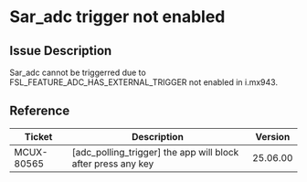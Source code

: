 # Sar_adc trigger not enabled

## Issue Description

Sar_adc cannot be triggerred due to FSL_FEATURE_ADC_HAS_EXTERNAL_TRIGGER not enabled in i.mx943.


## Reference

| Ticket     | Description                                                              | Version  |
|------------|--------------------------------------------------------------------------|----------|
| MCUX-80565 | [adc_polling_trigger] the app will block after press any key             | 25.06.00 |

